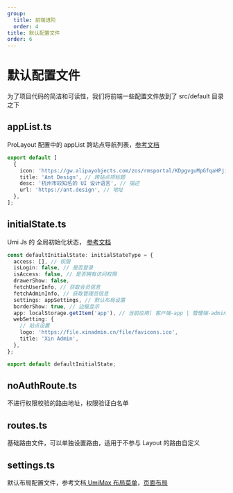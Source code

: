 ```yaml
---
group:
  title: 前端进阶
  order: 4
title: 默认配置文件
order: 6
---
```


# 默认配置文件

为了项目代码的简洁和可读性，我们将前端一些配置文件放到了 src/default 目录之下

## appList.ts

ProLayout 配置中的 appList 跨站点导航列表，[参考文档](https://procomponents.ant.design/components/layout#prolayout)

```ts | prue
export default [
  {
    icon: 'https://gw.alipayobjects.com/zos/rmsportal/KDpgvguMpGfqaHPjicRK.svg', // 跨站点项图标
    title: 'Ant Design', // 跨站点项标题
    desc: '杭州市较知名的 UI 设计语言', // 描述
    url: 'https://ant.design', // 地址
  },
];
```

## initialState.ts

Umi Js 的 全局初始化状态， [参考文档](https://umijs.org/docs/max/data-flow#%E5%85%A8%E5%B1%80%E5%88%9D%E5%A7%8B%E7%8A%B6%E6%80%81)

```ts | prue
const defaultInitialState: initialStateType = {
  access: [], // 权限
  isLogin: false, // 是否登录
  isAccess: false, // 是否拥有访问权限
  drawerShow: false,
  fetchUserInfo, // 获取会员信息
  fetchAdminInfo, // 获取管理员信息
  settings: appSettings, // 默认布局设置
  borderShow: true, // 边框显示
  app: localStorage.getItem('app'), // 当前应用( 客户端-app | 管理端-admin)
  webSetting: {
    // 站点设置
    logo: 'https://file.xinadmin.cn/file/favicons.ico',
    title: 'Xin Admin',
  },
};

export default defaultInitialState;
```

## noAuthRoute.ts

不进行权限校验的路由地址，权限验证白名单

## routes.ts

基础路由文件，可以单独设置路由，适用于不参与 Layout 的路由自定义

## settings.ts

默认布局配置文件，参考文档[ UmiMax 布局菜单](https://umijs.org/docs/max/layout-menu)，[页面布局](/doc/layout)
